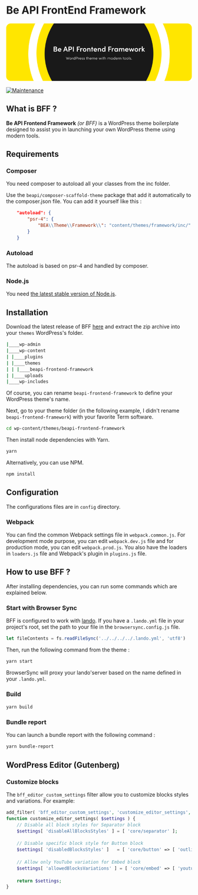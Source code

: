 # Be API FrontEnd Framework

[![Be API Github Banner](.github/banner-github.png)](https://beapi.fr)

[![Maintenance](https://img.shields.io/badge/Maintained%3F-yes-green.svg)](https://GitHub.com/Naereen/StrapDown.js/graphs/commit-activity)

## What is BFF ?

**Be API Frontend Framework** *(or BFF)*  is a WordPress theme boilerplate designed to assist you in launching your own WordPress theme using modern tools.

## Requirements

### Composer

You need composer to autoload all your classes from the inc folder.

Use the `beapi/composer-scaffold-theme` package that add it automatically to the composer.json file.
You can add it yourself like this :

```composer.json
    "autoload": {
        "psr-4": {
            "BEA\\Theme\\Framework\\": "content/themes/framework/inc/"
        }
    }
```

### Autoload

The autoload is based on psr-4 and handled by composer.

### Node.js

You need [the latest stable version of Node.js](https://nodejs.org/).

## Installation

Download the latest release of BFF [here](https://github.com/BeAPI/beapi-frontend-framework/releases) and extract the zip archive into your `themes` WordPress's folder.

```bash
|____wp-admin
|____wp-content
| |____plugins
| |____themes
| | |____beapi-frontend-framework
| |____uploads
|____wp-includes
```

Of course, you can rename `beapi-frontend-framework` to define your WordPress theme's name.

Next, go to your theme folder (in the following example, I didn't rename `beapi-frontend-framework`) with your favorite Term software.

```bash
cd wp-content/themes/beapi-frontend-framework
```

Then install node dependencies with Yarn.

```bash
yarn
```

Alternatively, you can use NPM.

```bash
npm install
```

## Configuration

The configurations files are in `config` directory.

### Webpack

You can find the common Webpack settings file in `webpack.common.js`. For development mode purpose, you can edit `webpack.dev.js` file and for production mode, you can edit `webpack.prod.js`.
You also have the loaders in `loaders.js` file and Webpack's plugin in `plugins.js` file.

## How to use BFF ?

After installing dependencies, you can run some commands which are explained below.

### Start with Browser Sync

BFF is configured to work with [lando](https://lando.dev/). If you have a `.lando.yml` file in your project's root, set the path to your file in the `browsersync.config.js` file.

```js
let fileContents = fs.readFileSync('../../../../.lando.yml', 'utf8')
```

Then, run the following command from the theme :

```bash
yarn start
```

BrowserSync will proxy your lando'server based on the name defined in your `.lando.yml`.

### Build

```bash
yarn build
```

### Bundle report

You can launch a bundle report with the following command :

```bash
yarn bundle-report
```

## WordPress Editor (Gutenberg)

### Customize blocks

The `bff_editor_custom_settings` filter allow you to customize blocks styles and variations. For example:

```php
add_filter( 'bff_editor_custom_settings', 'customize_editor_settings', 10, 1 );
function customize_editor_settings( $settings ) {
	// Disable all block styles for Separator block
	$settings[ 'disableAllBlocksStyles' ] = [ 'core/separator' ];

	// Disable specific block style for Button block
	$settings[ 'disabledBlocksStyles' ]   = [ 'core/button' => [ 'outline' ] ];

	// Allow only YouTube variation for Embed block
	$settings[ 'allowedBlocksVariations' ] = [ 'core/embed' => [ 'youtube' ] ];

	return $settings;
}
```